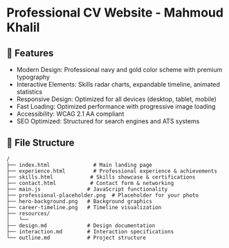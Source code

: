 # Professional CV Website - Mahmoud Khalil

## 🎨 Features
- Modern Design: Professional navy and gold color scheme with premium typography
- Interactive Elements: Skills radar charts, expandable timeline, animated statistics
- Responsive Design: Optimized for all devices (desktop, tablet, mobile)
- Fast Loading: Optimized performance with progressive image loading
- Accessibility: WCAG 2.1 AA compliant
- SEO Optimized: Structured for search engines and ATS systems

## 📁 File Structure
```
/
├── index.html              # Main landing page
├── experience.html         # Professional experience & achievements
├── skills.html            # Skills showcase & certifications
├── contact.html           # Contact form & networking
├── main.js               # JavaScript functionality
├── professional-placeholder.png  # Placeholder for your photo
├── hero-background.png   # Background graphics
├── career-timeline.png   # Timeline visualization
├── resources/
│   └──
├── design.md             # Design documentation
├── interaction.md        # Interaction specifications
└── outline.md            # Project structure
